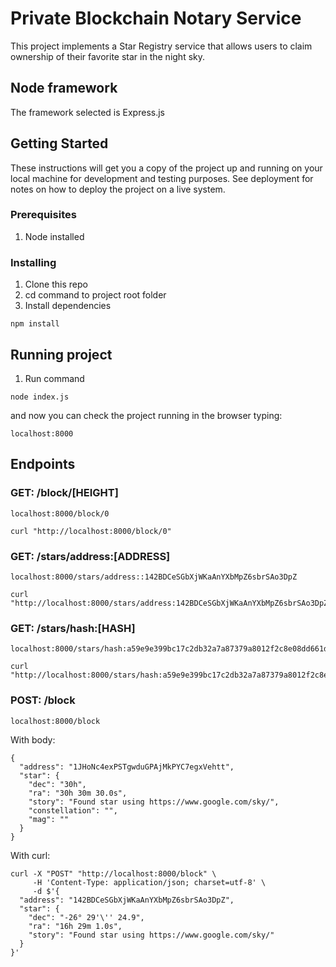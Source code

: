 # Private Blockchain Notary Service

This project implements a Star Registry service that allows users to claim ownership of their favorite star in the night sky.

## Node framework

The framework selected is Express.js

## Getting Started

These instructions will get you a copy of the project up and running on your local machine for development and testing purposes. See deployment for notes on how to deploy the project on a live system.

### Prerequisites

1. Node installed

### Installing

1. Clone this repo
2. cd command to project root folder
3. Install dependencies

```
npm install
```

## Running project

1. Run command

```
node index.js
```

and now you can check the project running in the browser typing:

```
localhost:8000
```

## Endpoints

### GET: /block/[HEIGHT]

```
localhost:8000/block/0
```
```
curl "http://localhost:8000/block/0"
```

### GET: /stars/address:[ADDRESS]

```
localhost:8000/stars/address::142BDCeSGbXjWKaAnYXbMpZ6sbrSAo3DpZ
```

```
curl "http://localhost:8000/stars/address:142BDCeSGbXjWKaAnYXbMpZ6sbrSAo3DpZ"
```

### GET: /stars/hash:[HASH]

```
localhost:8000/stars/hash:a59e9e399bc17c2db32a7a87379a8012f2c8e08dd661d7c0a6a4845d4f3ffb9f
```

```
curl "http://localhost:8000/stars/hash:a59e9e399bc17c2db32a7a87379a8012f2c8e08dd661d7c0a6a4845d4f3ffb9f"
```

### POST: /block

```
localhost:8000/block
```

With body:

```
{
  "address": "1JHoNc4exPSTgwduGPAjMkPYC7egxVehtt",
  "star": {
    "dec": "30h",
    "ra": "30h 30m 30.0s",
    "story": "Found star using https://www.google.com/sky/",
    "constellation": "",
    "mag": ""
  }
}
```

With curl:

```
curl -X "POST" "http://localhost:8000/block" \
     -H 'Content-Type: application/json; charset=utf-8' \
     -d $'{
  "address": "142BDCeSGbXjWKaAnYXbMpZ6sbrSAo3DpZ",
  "star": {
    "dec": "-26° 29'\'' 24.9",
    "ra": "16h 29m 1.0s",
    "story": "Found star using https://www.google.com/sky/"
  }
}'
```